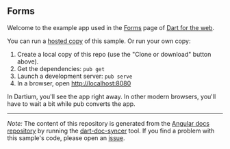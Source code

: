 ## Forms

Welcome to the example app used in the
[Forms](https://webdev.dartlang.org/angular/guide/forms) page
of [Dart for the web](https://webdev.dartlang.org).

You can run a [hosted copy](https://webdev.dartlang.org/examples/forms) of this
sample. Or run your own copy:

1. Create a local copy of this repo (use the "Clone or download" button above).
2. Get the dependencies: `pub get`
3. Launch a development server: `pub serve`
4. In a browser, open [http://localhost:8080](http://localhost:8080)

In Dartium, you'll see the app right away. In other modern browsers,
you'll have to wait a bit while pub converts the app.

---

*Note:* The content of this repository is generated from the
[Angular docs repository][docs repo] by running the
[dart-doc-syncer](//github.com/dart-lang/dart-doc-syncer) tool.
If you find a problem with this sample's code, please open an [issue][].

[docs repo]: //github.com/dart-lang/site-webdev/tree/master/examples/ng/doc/forms
[issue]: //github.com/dart-lang/site-webdev/issues/new?title=examples/ng/doc/forms
